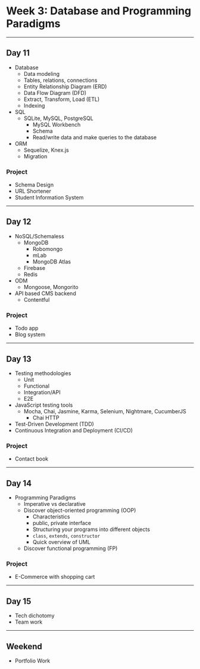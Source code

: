 # Week 3: Database and Programming Paradigms

--------------------------------------------------------------------------------

## Day 11

- Database
  - Data modeling
  - Tables, relations, connections
  - Entity Relationship Diagram (ERD)
  - Data Flow Diagram (DFD)
  - Extract, Transform, Load (ETL)
  - Indexing
- SQL
  - SQLite, MySQL, PostgreSQL
    - MySQL Workbench
    - Schema
    - Read/write data and make  queries to the database
- ORM
  - Sequelize, Knex.js
  - Migration

### Project

- Schema Design
- URL Shortener
- Student Information System

--------------------------------------------------------------------------------

## Day 12

- NoSQL/Schemaless
  - MongoDB
    - Robomongo
    - mLab
    - MongoDB Atlas
  - Firebase
  - Redis
- ODM
  - Mongoose, Mongorito
- API based CMS backend
  - Contentful

### Project

- Todo app
- Blog system

--------------------------------------------------------------------------------

## Day 13

- Testing methodologies
  - Unit
  - Functional
  - Integration/API
  - E2E
- JavaScript testing tools
  - Mocha, Chai, Jasmine, Karma, Selenium, Nightmare, CucumberJS
    - Chai HTTP
- Test-Driven Development (TDD)
- Continuous Integration and Deployment (CI/CD)

### Project

- Contact book

--------------------------------------------------------------------------------

## Day 14

- Programming Paradigms
  - Imperative vs declarative
  - Discover object-oriented programming (OOP)
    - Characteristics
    - public, private interface
    - Structuring your programs into different objects
    - `class`, `extends`, `constructor`
    - Quick overview of UML
  - Discover functional programming (FP)

### Project

- E-Commerce with shopping cart

--------------------------------------------------------------------------------

## Day 15

- Tech dichotomy
- Team work

--------------------------------------------------------------------------------

## Weekend

- Portfolio Work
